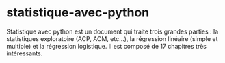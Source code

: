 # statistique-avec-python

Statistique avec python est un document qui traite trois grandes parties : la statistiques exploratoire (ACP, ACM, etc...), la régression linéaire (simple et multiple) et la régression logistique. Il est composé de 17 chapitres très intéressants.
